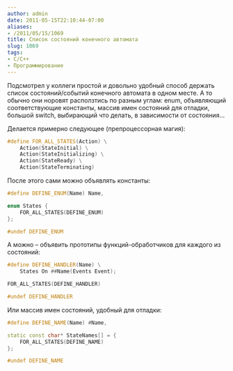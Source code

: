 ```yaml
---
author: admin
date: 2011-05-15T22:10:44-07:00
aliases:
- /2011/05/15/1069
title: Список состояний конечного автомата
slug: 1069
tags:
- C/C++
- Программирование
---
```


Подсмотрел у коллеги простой и довольно удобный способ держать список состояний/событий конечного автомата в одном месте. А то обычно они норовят расползтись по разным углам: enum, объявляющий соответствующие константы, массив имен состояний для отладки, большой switch, выбирающий что делать, в зависимости от состояния…

<!--more-->Делается примерно следующее (препроцессорная магия):

```cpp
#define FOR_ALL_STATES(Action) \
    Action(StateInitial) \
    Action(StateInitializing) \
    Action(StateReady) \
    Action(StateTerminating)
```

После этого сами можно объявлять константы:

```cpp
#define DEFINE_ENUM(Name) Name,

enum States {
    FOR_ALL_STATES(DEFINE_ENUM)
};

#undef DEFINE_ENUM
```

А можно – объявить прототипы функций-обработчиков для каждого из состояний:

```cpp
#define DEFINE_HANDLER(Name) \
    States On ##Name(Events Event);

FOR_ALL_STATES(DEFINE_HANDLER)

#undef DEFINE_HANDLER
```

Или массив имен состояний, удобный для отладки:

```cpp
#define DEFINE_NAME(Name) #Name,

static const char* StateNames[] = {
    FOR_ALL_STATES(DEFINE_NAME)
};

#undef DEFINE_NAME
```
